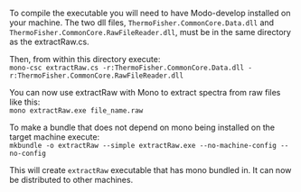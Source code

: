 To compile the executable you will need to have Modo-develop installed on your machine. The two dll files, `ThermoFisher.CommonCore.Data.dll` and `ThermoFisher.CommonCore.RawFileReader.dll`, must be in the same directory as the extractRaw.cs.  

Then, from within this directory execute:  
`mono-csc extractRaw.cs -r:ThermoFisher.CommonCore.Data.dll -r:ThermoFisher.CommonCore.RawFileReader.dll`  

You can now use extractRaw with Mono to extract spectra from raw files like this:  
`mono extractRaw.exe file_name.raw`

To make a bundle that does not depend on mono being installed on the target machine execute:  
`mkbundle -o extractRaw --simple extractRaw.exe --no-machine-config --no-config` 

This will create `extractRaw` executable that has mono bundled in. It can now be distributed to other machines.


